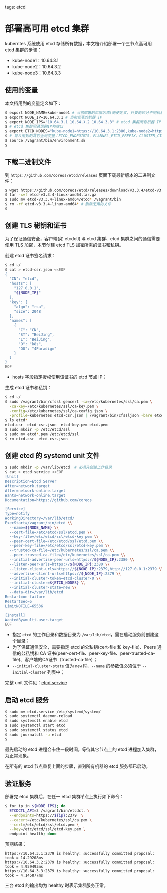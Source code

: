 <!-- toc -->

tags: etcd

# 部署高可用 etcd 集群

kuberntes 系统使用 etcd 存储所有数据，本文档介绍部署一个三节点高可用 etcd 集群的步骤：

+ kube-node1：10.64.3.1
+ kube-node2：10.64.3.2
+ kube-node3：10.64.3.3

## 使用的变量

本文档用到的变量定义如下：

``` bash
$ export NODE_NAME=kube-node1 # 当前部署的机器名称(随便定义，只要能区分不同机器即可)
$ export NODE_IP=10.64.3.1 # 当前部署的机器 IP
$ export NODE_IPS="10.64.3.1 10.64.3.2 10.64.3.3" # etcd 集群所有机器 IP
$ # etcd 集群间通信的IP和端口
$ export ETCD_NODES="kube-node1=https://10.64.3.1:2380,kube-node2=https://10.64.3.2:2380,kube-node3=https://10.64.3.3:2380"
$ # 导入用到的其它全局变量：ETCD_ENDPOINTS、FLANNEL_ETCD_PREFIX、CLUSTER_CIDR
$ source /vagrant/bin/environment.sh
$
```

## 下载二进制文件

到 `https://github.com/coreos/etcd/releases` 页面下载最新版本的二进制文件：

``` bash
$ wget https://github.com/coreos/etcd/releases/download/v3.3.4/etcd-v3.3.4-linux-amd64.tar.gz
$ tar -xvf etcd-v3.3.4-linux-amd64.tar.gz
$ sudo mv etcd-v3.3.4-linux-amd64/etcd* /vagrant/bin
$ rm -rf etcd-v3.3.4-linux-amd64* # 删除无用的文件
$
```

## 创建 TLS 秘钥和证书

为了保证通信安全，客户端(如 etcdctl) 与 etcd 集群、etcd 集群之间的通信需要使用 TLS 加密，本节创建 etcd TLS 加密所需的证书和私钥。

创建 etcd 证书签名请求：

``` bash
$ cd ~/
$ cat > etcd-csr.json <<EOF
{
  "CN": "etcd",
  "hosts": [
    "127.0.0.1",
    "${NODE_IP}"
  ],
  "key": {
    "algo": "rsa",
    "size": 2048
  },
  "names": [
    {
      "C": "CN",
      "ST": "BeiJing",
      "L": "BeiJing",
      "O": "k8s",
      "OU": "4Paradigm"
    }
  ]
}
EOF
```

+ hosts 字段指定授权使用该证书的 etcd 节点 IP；

生成 etcd 证书和私钥：

``` bash
$ cd ~/
$ sudo /vagrant/bin/cfssl gencert -ca=/etc/kubernetes/ssl/ca.pem \
  -ca-key=/etc/kubernetes/ssl/ca-key.pem \
  -config=/etc/kubernetes/ssl/ca-config.json \
  -profile=kubernetes etcd-csr.json | /vagrant/bin/cfssljson -bare etcd
$ ls etcd*
etcd.csr  etcd-csr.json  etcd-key.pem etcd.pem
$ sudo mkdir -p /etc/etcd/ssl
$ sudo mv etcd*.pem /etc/etcd/ssl
$ rm etcd.csr  etcd-csr.json
```

## 创建 etcd 的 systemd unit 文件

``` bash
$ sudo mkdir -p /var/lib/etcd  # 必须先创建工作目录
$ cat > etcd.service <<EOF
[Unit]
Description=Etcd Server
After=network.target
After=network-online.target
Wants=network-online.target
Documentation=https://github.com/coreos

[Service]
Type=notify
WorkingDirectory=/var/lib/etcd/
ExecStart=/vagrant/bin/etcd \\
  --name=${NODE_NAME} \\
  --cert-file=/etc/etcd/ssl/etcd.pem \\
  --key-file=/etc/etcd/ssl/etcd-key.pem \\
  --peer-cert-file=/etc/etcd/ssl/etcd.pem \\
  --peer-key-file=/etc/etcd/ssl/etcd-key.pem \\
  --trusted-ca-file=/etc/kubernetes/ssl/ca.pem \\
  --peer-trusted-ca-file=/etc/kubernetes/ssl/ca.pem \\
  --initial-advertise-peer-urls=https://${NODE_IP}:2380 \\
  --listen-peer-urls=https://${NODE_IP}:2380 \\
  --listen-client-urls=https://${NODE_IP}:2379,http://127.0.0.1:2379 \\
  --advertise-client-urls=https://${NODE_IP}:2379 \\
  --initial-cluster-token=etcd-cluster-0 \\
  --initial-cluster=${ETCD_NODES} \\
  --initial-cluster-state=new \\
  --data-dir=/var/lib/etcd
Restart=on-failure
RestartSec=5
LimitNOFILE=65536

[Install]
WantedBy=multi-user.target
EOF
```

+ 指定 `etcd` 的工作目录和数据目录为 `/var/lib/etcd`，需在启动服务前创建这个目录；
+ 为了保证通信安全，需要指定 etcd 的公私钥(cert-file 和 key-file)、Peers 通信的公私钥和 CA 证书(peer-cert-file、peer-key-file、peer-trusted-ca-file)、客户端的CA证书（trusted-ca-file）；
+ `--initial-cluster-state` 值为 `new` 时，`--name` 的参数值必须位于 `--initial-cluster` 列表中；

完整 unit 文件见：[etcd.service](https://github.com/opsnull/follow-me-install-kubernetes-cluster/blob/master/systemd/etcd.service)

## 启动 etcd 服务

``` bash
$ sudo mv etcd.service /etc/systemd/system/
$ sudo systemctl daemon-reload
$ sudo systemctl enable etcd
$ sudo systemctl start etcd
$ sudo systemctl status etcd
$ sudo journalctl -u etcd
$
```

最先启动的 etcd 进程会卡住一段时间，等待其它节点上的 etcd 进程加入集群，为正常现象。

在所有的 etcd 节点重复上面的步骤，直到所有机器的 etcd 服务都已启动。

## 验证服务

部署完 etcd 集群后，在任一 etcd 集群节点上执行如下命令：

``` bash
$ for ip in ${NODE_IPS}; do
  ETCDCTL_API=3 /vagrant/bin/etcdctl \
  --endpoints=https://${ip}:2379  \
  --cacert=/etc/kubernetes/ssl/ca.pem \
  --cert=/etc/etcd/ssl/etcd.pem \
  --key=/etc/etcd/ssl/etcd-key.pem \
  endpoint health; done
```

预期结果：

``` text
https://10.64.3.1:2379 is healthy: successfully committed proposal: took = 14.29208ms
https://10.64.3.2:2379 is healthy: successfully committed proposal: took = 4.959493ms
https://10.64.3.3:2379 is healthy: successfully committed proposal: took = 4.145877ms
```

三台 etcd 的输出均为 healthy 时表示集群服务正常。